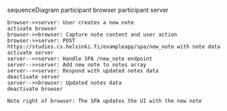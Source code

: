 sequenceDiagram
    participant browser
    participant server

    browser->>server: User creates a new note
    activate browser
    browser->>browser: Capture note content and user action
    browser->>server: POST https://studies.cs.helsinki.fi/exampleapp/spa/new_note with note data
    activate server
    server-->>server: Handle SPA /new_note endpoint
    server-->>server: Add new note to notes array
    server-->>server: Respond with updated notes data
    deactivate server
    server-->>browser: Updated notes data
    deactivate browser

    Note right of browser: The SPA updates the UI with the new note
